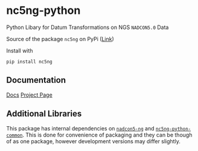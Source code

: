 # nc5ng-python


Python Libary for Datum Transformations on NGS `NADCON5.0` Data

Source of the package `nc5ng` on PyPi ([Link](https://pypi.org/project/nc5ng/))

Install with 

`pip install nc5ng`



## Documentation

[Docs](https://nc5ng.readthedocs.io/)
[Project Page](https://www.nc5ng.org/projects/nc5ng-python)



## Additional Libraries

This package has internal dependencies on [`nadcon5-ng`](https://github.com/nc5ng/nadcon5-ng) and [`nc5ng-python-common`](https://github.com/nc5ng/nc5ng-python-common). This is done for convenience of packaging and they can be though of as one package, however development versions may differ slightly.
